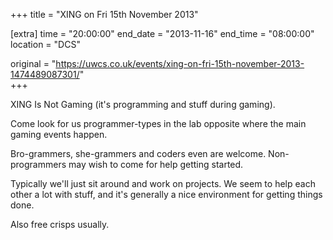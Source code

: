 +++
title = "XING on Fri 15th November 2013"

[extra]
time = "20:00:00"
end_date = "2013-11-16"
end_time = "08:00:00"
location = "DCS"

original = "https://uwcs.co.uk/events/xing-on-fri-15th-november-2013-1474489087301/"    
+++

XING Is Not Gaming (it's programming and stuff during gaming).

Come look for us programmer-types in the lab opposite where the main gaming events happen.

Bro-grammers, she-grammers and coders even are welcome. Non-programmers may wish to come for help getting started.

Typically we'll just sit around and work on projects. We seem to help each other a lot with stuff, and it's generally a nice environment for getting things done.

Also free crisps usually.

